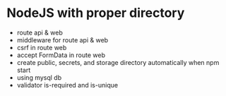 # NodeJS with proper directory

- route api & web
- middleware for route api & web
- csrf in route web
- accept FormData in route web
- create public, secrets, and storage directory automatically when npm start
- using mysql db
- validator is-required and is-unique
